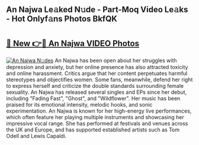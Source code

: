 ## An Najwa Le𝚊ked N𝚞de - Part-Moq Video Le𝚊ks - Hot Onlyf𝚊ns Photos BkfQK

# <h2><a href="http://ac25348.deff.icu/?id=An+Najwa">🔗 New 👉🔴 An Najwa VIDEO Photos</a></h2>

[![An Najwa N𝚞des](https://i.imgur.com/rIISA9y.gif)](http://ac25348.deff.icu/?id=An+Najwa)
An Najwa has been open about her struggles with depression and anxiety, but her online presence has also attracted toxicity and online harassment. Critics argue that her content perpetuates harmful stereotypes and objectifies women. Some fans, meanwhile, defend her right to express herself and criticize the double standards surrounding female sexuality. An Najwa has released several singles and EPs since her debut, including "Fading Fast", "Ghost", and "Wildflower". Her music has been praised for its emotional intensity, melodic hooks, and sonic experimentation. An Najwa is known for her high-energy live performances, which often feature her playing multiple instruments and showcasing her impressive vocal range. She has performed at festivals and venues across the UK and Europe, and has supported established artists such as Tom Odell and Lewis Capaldi.
